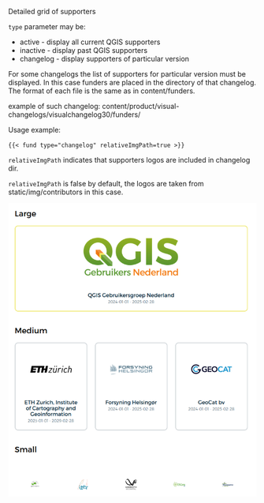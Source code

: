 Detailed grid of supporters

`type` parameter may be:
- active - display all current QGIS supporters
- inactive - display past QGIS supporters
- changelog - display supporters of particular version

For some changelogs the list of supporters for particular version must be displayed. In this case funders are placed in the directory of that changelog. The format of each file is the same as in content/funders.

example of such changelog: content/product/visual-changelogs/visualchangelog30/funders/

Usage example:
```
{{< fund type="changelog" relativeImgPath=true >}}
```

`relativeImgPath` indicates that supporters logos are included in changelog dir.

`relativeImgPath` is false by default, the logos are taken from static/img/contributors in this case.

![](img/fund.png)
